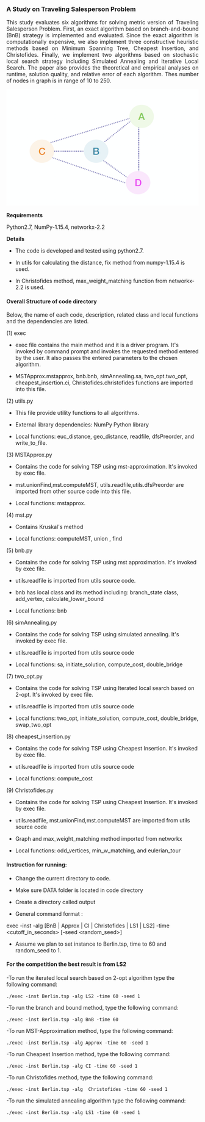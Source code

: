 ### A Study on Traveling Salesperson Problem
<p align="justify">
This study evaluates six algorithms for solving metric version of Traveling Salesperson Problem. First, an exact algorithm based on branch-and-bound (BnB) strategy is implemented and evaluated.  Since the exact algorithm is computationally expensive, we also implement three constructive heuristic methods based on Minimum Spanning Tree, Cheapest Insertion, and Christofides. Finally, we implement two algorithms based on stochastic local search strategy including Simulated Annealing and Iterative Local Search. The paper also provides the theoretical and empirical analyses on runtime, solution quality, and relative error of each algorithm. Thes number of nodes in graph is in range of 10 to 250.
</p>
<p align = "center">
	<img src = "https://github.com/rojinnew/tsp_solver/blob/master/image.png">
</p>

**Requirements**

Python2.7, NumPy-1.15.4, networkx-2.2

**Details**

- The code is developed and tested using python2.7.

- In utils for calculating the distance, fix method from numpy-1.15.4 is used. 

- In Christofides method, max_weight_matching function from networkx-2.2 is used.

#### Overall Structure of code directory

Below, the name of each code, description, related class and local functions and the dependencies are listed.  

(1) exec

- exec file contains the main method and it is a driver program. It's invoked by command prompt and invokes the requested method entered by the user. It also passes  the entered parameters to the chosen algorithm.

- MSTApprox.mstapprox, bnb.bnb, simAnnealing.sa, two_opt.two_opt, cheapest_insertion.ci, Christofides.christofides functions are imported into this file.

(2) utils.py

- This file provide utility functions to all algorithms.

- External library dependencies: NumPy Python library

- Local functions: euc_distance, geo_distance, readfile, dfsPreorder, and write_to_file.

(3) MSTApprox.py 

- Contains the code for solving TSP using mst-approximation. It's invoked by exec file.
 
- mst.unionFind,mst.computeMST, utils.readfile,utils.dfsPreorder are imported from other source code into this file.

- Local functions:  mstapprox. 

(4) mst.py

- Contains Kruskal's method 

- Local functions: computeMST, union , find 

(5) bnb.py 
- Contains the code for solving TSP using mst approximation. It's invoked by exec file. 

- utils.readfile is imported from utils source code.

- bnb has local class and its method including: branch_state class, add_vertex, calculate_lower_bound

- Local functions: bnb

(6) simAnnealing.py 

- Contains the code for solving TSP using simulated annealing.  It's invoked by exec file. 

- utils.readfile is imported from utils source code

- Local functions: sa, initiate_solution, compute_cost, double_bridge


(7) two_opt.py 

- Contains the code for solving TSP using Iterated local search based on 2-opt.  It's invoked by exec file. 

- utils.readfile is imported from utils source code

- Local functions: two_opt, initiate_solution, compute_cost, double_bridge, swap_two_opt


(8) cheapest_insertion.py 

- Contains the code for solving TSP using Cheapest Insertion. It's invoked by exec file.
 
- utils.readfile is imported from utils source code

- Local functions:  compute_cost

(9) Christofides.py 

- Contains the code for solving TSP using Cheapest Insertion. It's invoked by exec file.
 
- utils.readfile, mst.unionFind,mst.computeMST are imported from utils source code

- Graph and max_weight_matching method imported from networkx 

- Local functions: odd_vertices, min_w_matching, and eulerian_tour

#### Instruction for running:

- Change the current directory to code.

- Make sure DATA folder is located in code directory 

- Create a directory called output
 
- General command format :

exec -inst <filename> -alg [BnB | Approx | CI | Christofides | LS1 | LS2] -time <cutoff_in_seconds> [-seed <random_seed>]

- Assume we plan to set instance to Berlin.tsp, time to 60 and random_seed to 1. 


#### For the competition the best result is from LS2

-To run the iterated local search based on 2-opt algorithm type the following command:

    ./exec -inst Berlin.tsp -alg LS2 -time 60 -seed 1

-To run the branch and bound method, type the following command:

    ./exec -inst Berlin.tsp -alg BnB -time 60 
 
-To run MST-Approximation method, type the following command:

    ./exec -inst Berlin.tsp -alg Approx -time 60 -seed 1 

-To run Cheapest Insertion method, type the following command:

    ./exec -inst Berlin.tsp -alg CI -time 60 -seed 1 

-To run Christofides method, type the following command:

    ./exec -inst Berlin.tsp -alg  Christofides -time 60 -seed 1 

-To run the simulated annealing algorithm type the following command:

    ./exec -inst Berlin.tsp -alg LS1 -time 60 -seed 1

